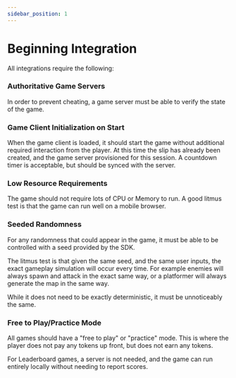 ```yaml
---
sidebar_position: 1
---
```


# Beginning Integration

All integrations require the following:

### Authoritative Game Servers

In order to prevent cheating, a game server must be able to verify the state of the game.

### Game Client Initialization on Start

When the game client is loaded, it should start the game without additional required interaction from the player. At this time the slip has already been created, and the game server provisioned for this session. A countdown timer is acceptable, but should be synced with the server.

### Low Resource Requirements

The game should not require lots of CPU or Memory to run. A good litmus test is that the game can run well on a mobile browser.

### Seeded Randomness

For any randomness that could appear in the game, it must be able to be controlled with a seed provided by the SDK.

The litmus test is that given the same seed, and the same user inputs, the exact gameplay simulation will occur every time. For example enemies will always spawn and attack in the exact same way, or a platformer will always generate the map in the same way.

While it does not need to be exactly deterministic, it must be unnoticeably the same.

### Free to Play/Practice Mode

All games should have a "free to play" or "practice" mode. This is where the player does not pay any tokens up front, but does not earn any tokens.

For Leaderboard games, a server is not needed, and the game can run entirely locally without needing to report scores.
